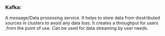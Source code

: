 ### Kafka: 
A message/Data prosessing service. It helps to store data from disstributed sources in clusters to avoid any data loss. It creates a throughput for users ,from the point of use. 
Can be used for data streaming by user needs.  

### 
